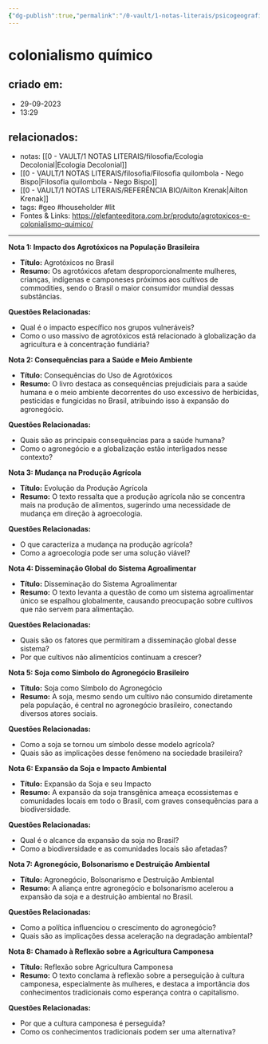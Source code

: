 ```yaml
---
{"dg-publish":true,"permalink":"/0-vault/1-notas-literais/psicogeografia/colonialismo-quimico/","tags":["geo","householder","lit"],"dgHomeLink":true,"dgShowLocalGraph":true,"dgShowFileTree":true,"dgEnableSearch":true,"noteIcon":""}
---
```


# colonialismo químico

## criado em: 
- 29-09-2023
- 13:29
## relacionados:
- notas: [[0 - VAULT/1 NOTAS LITERAIS/filosofia/Ecologia Decolonial\|Ecologia Decolonial]]
- [[0 - VAULT/1 NOTAS LITERAIS/filosofia/Filosofia quilombola - Nego Bispo\|Filosofia quilombola - Nego Bispo]]
- [[0 - VAULT/1 NOTAS LITERAIS/REFERÊNCIA BIO/Ailton Krenak\|Ailton Krenak]]
- tags: #geo #householder #lit 
- Fontes & Links: https://elefanteeditora.com.br/produto/agrotoxicos-e-colonialismo-quimico/
---

**Nota 1: Impacto dos Agrotóxicos na População Brasileira**
- **Título:** Agrotóxicos no Brasil
- **Resumo:** Os agrotóxicos afetam desproporcionalmente mulheres, crianças, indígenas e camponeses próximos aos cultivos de commodities, sendo o Brasil o maior consumidor mundial dessas substâncias.

**Questões Relacionadas:**
- Qual é o impacto específico nos grupos vulneráveis?
- Como o uso massivo de agrotóxicos está relacionado à globalização da agricultura e à concentração fundiária?

**Nota 2: Consequências para a Saúde e Meio Ambiente**
- **Título:** Consequências do Uso de Agrotóxicos
- **Resumo:** O livro destaca as consequências prejudiciais para a saúde humana e o meio ambiente decorrentes do uso excessivo de herbicidas, pesticidas e fungicidas no Brasil, atribuindo isso à expansão do agronegócio.

**Questões Relacionadas:**
- Quais são as principais consequências para a saúde humana?
- Como o agronegócio e a globalização estão interligados nesse contexto?

**Nota 3: Mudança na Produção Agrícola**
- **Título:** Evolução da Produção Agrícola
- **Resumo:** O texto ressalta que a produção agrícola não se concentra mais na produção de alimentos, sugerindo uma necessidade de mudança em direção à agroecologia.

**Questões Relacionadas:**
- O que caracteriza a mudança na produção agrícola?
- Como a agroecologia pode ser uma solução viável?

**Nota 4: Disseminação Global do Sistema Agroalimentar**
- **Título:** Disseminação do Sistema Agroalimentar
- **Resumo:** O texto levanta a questão de como um sistema agroalimentar único se espalhou globalmente, causando preocupação sobre cultivos que não servem para alimentação.

**Questões Relacionadas:**
- Quais são os fatores que permitiram a disseminação global desse sistema?
- Por que cultivos não alimentícios continuam a crescer?

**Nota 5: Soja como Símbolo do Agronegócio Brasileiro**
- **Título:** Soja como Símbolo do Agronegócio
- **Resumo:** A soja, mesmo sendo um cultivo não consumido diretamente pela população, é central no agronegócio brasileiro, conectando diversos atores sociais.

**Questões Relacionadas:**
- Como a soja se tornou um símbolo desse modelo agrícola?
- Quais são as implicações desse fenômeno na sociedade brasileira?

**Nota 6: Expansão da Soja e Impacto Ambiental**
- **Título:** Expansão da Soja e seu Impacto
- **Resumo:** A expansão da soja transgênica ameaça ecossistemas e comunidades locais em todo o Brasil, com graves consequências para a biodiversidade.

**Questões Relacionadas:**
- Qual é o alcance da expansão da soja no Brasil?
- Como a biodiversidade e as comunidades locais são afetadas?

**Nota 7: Agronegócio, Bolsonarismo e Destruição Ambiental**
- **Título:** Agronegócio, Bolsonarismo e Destruição Ambiental
- **Resumo:** A aliança entre agronegócio e bolsonarismo acelerou a expansão da soja e a destruição ambiental no Brasil.

**Questões Relacionadas:**
- Como a política influenciou o crescimento do agronegócio?
- Quais são as implicações dessa aceleração na degradação ambiental?

**Nota 8: Chamado à Reflexão sobre a Agricultura Camponesa**
- **Título:** Reflexão sobre Agricultura Camponesa
- **Resumo:** O texto conclama à reflexão sobre a perseguição à cultura camponesa, especialmente às mulheres, e destaca a importância dos conhecimentos tradicionais como esperança contra o capitalismo.

**Questões Relacionadas:**
- Por que a cultura camponesa é perseguida?
- Como os conhecimentos tradicionais podem ser uma alternativa?